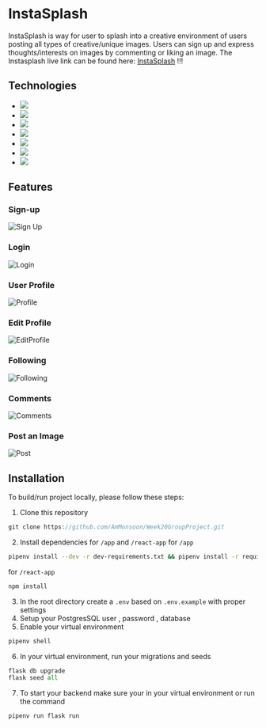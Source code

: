 # InstaSplash
InstaSplash is way for user to splash into a creative environment of users posting all types of creative/unique images.
Users can sign up and express thoughts/interests on images by commenting or liking an image.
The Instasplash live link can be found here: <a href='https://instasplash.herokuapp.com/'>InstaSplash</a> !!!

## Technologies
* <a href="https://developer.mozilla.org/en-US/docs/Web/JavaScript"><img src="https://img.shields.io/badge/-JavaScript-F7DF1E?logo=JavaScript&logoColor=333333" /></a>
* <a href="https://www.python.org/psf/"><img src="	https://img.shields.io/badge/Python-3776AB?style=for-the-badge&logo=python&logoColor=white" /></a>
* <a href="https://www.postgresql.org/"><img src="https://img.shields.io/badge/-PostgreSQL-336791?logo=PostgreSQL" /></a>
* <a href="https://reactjs.org/"><img src="https://img.shields.io/badge/react-%2320232a.svg?style=flat&logo=react&logoColor=%2361DAFB"></a>
* <a href="https://redux.js.org/"><img src="https://img.shields.io/badge/redux-%23593d88.svg?style=flat&logo=redux&logoColor=white"></a>
* <a href="https://developer.mozilla.org/en-US/docs/Web/CSS"><img src="https://img.shields.io/badge/-CSS3-1572B6?logo=CSS3" /></a>
* <a href="https://flask.palletsprojects.com/en/2.0.x/"><img src="https://img.shields.io/badge/Flask-000000?style=for-the-badge&logo=flask&logoColor=white" /></a>
## Features 

### Sign-up
![Sign Up](react-app/src/images/signup.png)

### Login
![Login](react-app/src/images/login.png)

### User Profile
![Profile](react-app/src/images/profile.png)

### Edit Profile
![EditProfile](react-app/src/images/editProfilePic.png)

### Following
![Following](react-app/src/images/following.png)

### Comments
![Comments](react-app/src/images/comment.png)

### Post an Image
![Post](react-app/src/images/postImage.png)

## Installation
To build/run project locally, please follow these steps:

1. Clone this repository
```javascript
git clone https://github.com/AmMonsoon/Week20GroupProject.git
 ```

2. Install dependencies for `/app` and `/react-app`
for `/app`
```bash
pipenv install --dev -r dev-requirements.txt && pipenv install -r requirements.txt
```

for `/react-app`
```javascript
npm install
```


3. In the root directory create a `.env` based on `.env.example` with proper settings 
4. Setup your PostgresSQL user , password , database
5. Enable your virtual environment 
```python
pipenv shell
```

6. In your virtual environment, run your migrations and seeds 
```python
flask db upgrade
flask seed all
```

7. To start your backend make sure your in your virtual environment or run the command
```python 
pipenv run flask run
```



